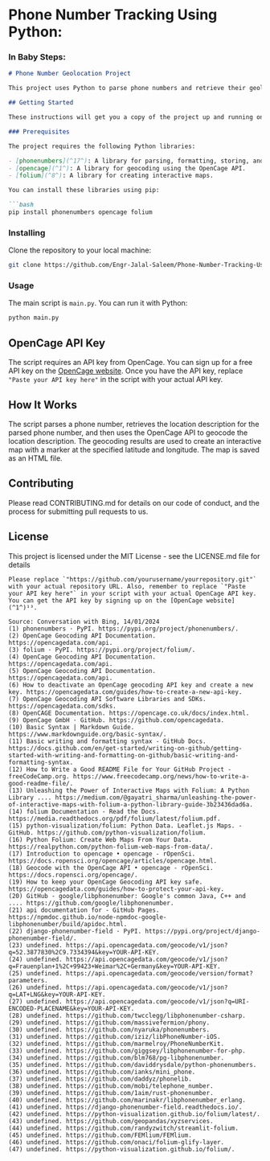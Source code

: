 # Phone Number Tracking Using Python:

### In Baby Steps:

```markdown
# Phone Number Geolocation Project

This project uses Python to parse phone numbers and retrieve their geolocation information.

## Getting Started

These instructions will get you a copy of the project up and running on your local machine for development and testing purposes.

### Prerequisites

The project requires the following Python libraries:

- [phonenumbers](^17^): A library for parsing, formatting, storing, and validating international phone numbers.
- [opencage](^1^): A library for geocoding using the OpenCage API.
- [folium](^8^): A library for creating interactive maps.

You can install these libraries using pip:

```bash
pip install phonenumbers opencage folium
```

### Installing

Clone the repository to your local machine:

```bash
git clone https://github.com/Engr-Jalal-Saleem/Phone-Number-Tracking-Using-Python
```

### Usage

The main script is `main.py`. You can run it with Python:

```bash
python main.py
```

## OpenCage API Key

The script requires an API key from OpenCage. You can sign up for a free API key on the [OpenCage website](^1^). Once you have the API key, replace `"Paste your API key here"` in the script with your actual API key.

## How It Works

The script parses a phone number, retrieves the location description for the parsed phone number, and then uses the OpenCage API to geocode the location description. The geocoding results are used to create an interactive map with a marker at the specified latitude and longitude. The map is saved as an HTML file.

## Contributing

Please read CONTRIBUTING.md for details on our code of conduct, and the process for submitting pull requests to us.

## License

This project is licensed under the MIT License - see the LICENSE.md file for details

```
Please replace `"https://github.com/yourusername/yourrepository.git"` with your actual repository URL. Also, remember to replace `"Paste your API key here"` in your script with your actual OpenCage API key. You can get the API key by signing up on the [OpenCage website](^1^)¹³.

Source: Conversation with Bing, 14/01/2024
(1) phonenumbers · PyPI. https://pypi.org/project/phonenumbers/.
(2) OpenCage Geocoding API Documentation. https://opencagedata.com/api.
(3) folium · PyPI. https://pypi.org/project/folium/.
(4) OpenCage Geocoding API Documentation. https://opencagedata.com/api.
(5) OpenCage Geocoding API Documentation. https://opencagedata.com/api.
(6) How to deactivate an OpenCage geocoding API key and create a new key. https://opencagedata.com/guides/how-to-create-a-new-api-key.
(7) OpenCage Geocoding API Software Libraries and SDKs. https://opencagedata.com/sdks.
(8) OpenCAGE Documentation. https://opencage.co.uk/docs/index.html.
(9) OpenCage GmbH · GitHub. https://github.com/opencagedata.
(10) Basic Syntax | Markdown Guide. https://www.markdownguide.org/basic-syntax/.
(11) Basic writing and formatting syntax - GitHub Docs. https://docs.github.com/en/get-started/writing-on-github/getting-started-with-writing-and-formatting-on-github/basic-writing-and-formatting-syntax.
(12) How to Write a Good README File for Your GitHub Project - freeCodeCamp.org. https://www.freecodecamp.org/news/how-to-write-a-good-readme-file/.
(13) Unleashing the Power of Interactive Maps with Folium: A Python Library .... https://medium.com/@gayatri_sharma/unleashing-the-power-of-interactive-maps-with-folium-a-python-library-guide-3b23436dad6a.
(14) folium Documentation - Read the Docs. https://media.readthedocs.org/pdf/folium/latest/folium.pdf.
(15) python-visualization/folium: Python Data. Leaflet.js Maps. - GitHub. https://github.com/python-visualization/folium.
(16) Python Folium: Create Web Maps From Your Data. https://realpython.com/python-folium-web-maps-from-data/.
(17) Introduction to opencage • opencage - rOpenSci. https://docs.ropensci.org/opencage/articles/opencage.html.
(18) Geocode with the OpenCage API • opencage - rOpenSci. https://docs.ropensci.org/opencage/.
(19) How to keep your OpenCage Geocoding API key safe. https://opencagedata.com/guides/how-to-protect-your-api-key.
(20) GitHub - google/libphonenumber: Google's common Java, C++ and .... https://github.com/google/libphonenumber.
(21) api documentation for - GitHub Pages. https://npmdoc.github.io/node-npmdoc-google-libphonenumber/build/apidoc.html.
(22) django-phonenumber-field · PyPI. https://pypi.org/project/django-phonenumber-field/.
(23) undefined. https://api.opencagedata.com/geocode/v1/json?q=52.3877830%2C9.7334394&key=YOUR-API-KEY.
(24) undefined. https://api.opencagedata.com/geocode/v1/json?q=Frauenplan+1%2C+99423+Weimar%2C+Germany&key=YOUR-API-KEY.
(25) undefined. https://api.opencagedata.com/geocode/version/format?parameters.
(26) undefined. https://api.opencagedata.com/geocode/v1/json?q=LAT+LNG&key=YOUR-API-KEY.
(27) undefined. https://api.opencagedata.com/geocode/v1/json?q=URI-ENCODED-PLACENAME&key=YOUR-API-KEY.
(28) undefined. https://github.com/twcclegg/libphonenumber-csharp.
(29) undefined. https://github.com/massivefermion/phony.
(30) undefined. https://github.com/nyaruka/phonenumbers.
(31) undefined. https://github.com/iziz/libPhoneNumber-iOS.
(32) undefined. https://github.com/marmelroy/PhoneNumberKit.
(33) undefined. https://github.com/giggsey/libphonenumber-for-php.
(34) undefined. https://github.com/blm768/pg-libphonenumber.
(35) undefined. https://github.com/daviddrysdale/python-phonenumbers.
(36) undefined. https://github.com/ianks/mini_phone.
(37) undefined. https://github.com/daddyz/phonelib.
(38) undefined. https://github.com/mobi/telephone_number.
(39) undefined. https://github.com/1aim/rust-phonenumber.
(40) undefined. https://github.com/marinakr/libphonenumber_erlang.
(41) undefined. https://django-phonenumber-field.readthedocs.io/.
(42) undefined. https://python-visualization.github.io/folium/latest/.
(43) undefined. https://github.com/geopandas/xyzservices.
(44) undefined. https://github.com/randyzwitch/streamlit-folium.
(45) undefined. https://github.com/FEMlium/FEMlium.
(46) undefined. https://github.com/onaci/folium-glify-layer.
(47) undefined. https://python-visualization.github.io/folium/.
```
